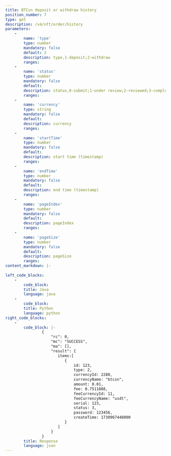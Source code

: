```yaml
---
title: BTCsn deposit or withdraw history
position_number: 7
type: get
description: /v4/nft/order/history
parameters:
    -
        name: 'type'
        type: number
        mandatory: false
        default: 2
        description: type,1-deposit;2-withdraw
        ranges:
    -
        name: 'status'
        type: number
        mandatory: false
        default:
        description: status,0-submit;1-under review;2-reviewed;3-completed;4-reject;5-cancel
        ranges:
    -
        name: 'currency'
        type: string
        mandatory: false
        default:
        description: currency
        ranges: 
    -
        name: 'startTime'
        type: number
        mandatory: false
        default:
        description: start time (timestamp)
        ranges:
    -
        name: 'endTime'
        type: number
        mandatory: false
        default:
        description: end time (timestamp)
        ranges:
    -
        name: 'pageIndex'
        type: number
        mandatory: false
        default:
        description: pageIndex
        ranges:
    -
        name: 'pageSize'
        type: number
        mandatory: false
        default:
        description: pageSize
        ranges:
content_markdown: |-
                
left_code_blocks:
    -
        code_block:
        title: Java
        language: java
    -
        code_block:
        title: Python
        language: python
right_code_blocks:
    -
        code_block: |-
                {
                    "rc": 0,
                    "mc": "SUCCESS",
                    "ma": [],
                    "result": {   
                       items:[
                          {
                              id: 123,
                              type: 2,
                              currencyId: 2280,
                              currencyName: "btcsn",
                              amount: 0.01,
                              fee: 0.7511888,
                              feeCurrencyId: 11, 
                              feeCurrencyName: "usdt",
                              serial: 123,
                              status: 3,
                              password: 123456,
                              createTime: 1730967448000
                          }
                       ]
                    }
                }
        title: Response
        language: json    
---
```

